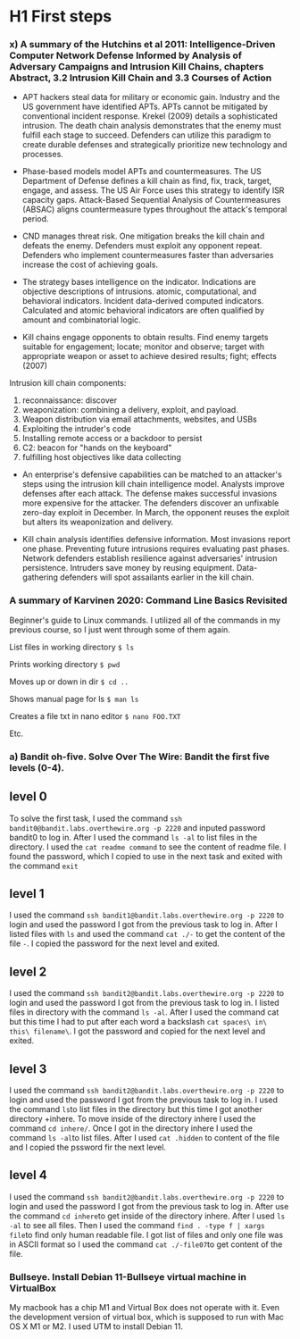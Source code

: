 # H1  First steps

### x) A summary of the Hutchins et al 2011: Intelligence-Driven Computer Network Defense Informed by Analysis of Adversary Campaigns and Intrusion Kill Chains, chapters Abstract, 3.2 Intrusion Kill Chain and 3.3 Courses of Action

* APT hackers steal data for military or economic gain. Industry and the US government have identified APTs. APTs cannot be mitigated by conventional incident response. Krekel (2009) details a sophisticated intrusion. The death chain analysis demonstrates that the enemy must fulfill each stage to succeed. Defenders can utilize this paradigm to create durable defenses and strategically prioritize new technology and processes.

* Phase-based models model APTs and countermeasures. The US Department of Defense defines a kill chain as find, fix, track, target, engage, and assess. The US Air Force uses this strategy to identify ISR capacity gaps. Attack-Based Sequential Analysis of Countermeasures (ABSAC) aligns countermeasure types throughout the attack's temporal period.

* CND manages threat risk. One mitigation breaks the kill chain and defeats the enemy. Defenders must exploit any opponent repeat. Defenders who implement countermeasures faster than adversaries increase the cost of achieving goals.

* The strategy bases intelligence on the indicator. Indications are objective descriptions of intrusions. atomic, computational, and behavioral indicators. Incident data-derived computed indicators. Calculated and atomic behavioral indicators are often qualified by amount and combinatorial logic.

* Kill chains engage opponents to obtain results. Find enemy targets suitable for engagement; locate; monitor and observe; target with appropriate weapon or asset to achieve desired results; fight; effects (2007)

Intrusion kill chain components:

1. reconnaissance: discover
2. weaponization: combining a delivery, exploit, and payload.
3. Weapon distribution via email attachments, websites, and USBs
4. Exploiting the intruder's code
5. Installing remote access or a backdoor to persist
6. C2: beacon for "hands on the keyboard"
7. fulfilling host objectives like data collecting

* An enterprise's defensive capabilities can be matched to an attacker's steps using the intrusion kill chain intelligence model. Analysts improve defenses after each attack. The defense makes successful invasions more expensive for the attacker. The defenders discover an unfixable zero-day exploit in December. In March, the opponent reuses the exploit but alters its weaponization and delivery.

* Kill chain analysis identifies defensive information. Most invasions report one phase. Preventing future intrusions requires evaluating past phases. Network defenders establish resilience against adversaries' intrusion persistence. Intruders save money by reusing equipment. Data-gathering defenders will spot assailants earlier in the kill chain.

### A summary of Karvinen 2020: Command Line Basics Revisited

Beginner's guide to Linux commands. I utilized all of the commands in my previous course, so I just went through some of them again.

List files in working directory `$ ls`

Prints working directory `$ pwd`
   
Moves up or down in dir `$ cd ..`
    
Shows manual page for ls `$ man ls`
    
Creates a file txt in nano editor `$ nano FOO.TXT`
    
 Etc.
 
### a) Bandit oh-five. Solve Over The Wire: Bandit the first five levels (0-4).

## level 0

To solve the first task, I used the command
`ssh bandit0@bandit.labs.overthewire.org -p 2220`
and inputed password bandit0 to log in. After I used the command 
`ls -al`
to list files in the directory. 
I used the 
`cat readme command` to see the content of readme file. I found the password, which I copied to use in the next task and exited with the command `exit`

## level 1

I used the command `ssh bandit1@bandit.labs.overthewire.org -p 2220` to login and used the password I got from the previous task to log in. After I listed files with `ls` and used the command `cat ./-` to get the content of the file `-`. I copied the password for the next level and exited.

## level 2

I used the command `ssh bandit2@bandit.labs.overthewire.org -p 2220` to login and used the password I got from the previous task to log in. I listed files in directory with the command `ls -al`. After I used the command cat but this time I had to put after each word a backslash `cat spaces\ in\ this\ filename\`. I got the password and copied for the next level and exited.

## level 3 
I used the command `ssh bandit2@bandit.labs.overthewire.org -p 2220` to login and used the password I got from the previous task to log in. I used the command `ls`to list files in the directory but this time I got another directory +inhere. To move inside of the directory inhere I used the command `cd inhere/`. Once I got in the directory inhere I used the command `ls -al`to list files. After I used `cat .hidden` to content of the file and I copied the pssword fir the next level.

## level 4

I used the command `ssh bandit2@bandit.labs.overthewire.org -p 2220` to login and used the password I got from the previous task to log in. After use the command `cd inhere`to get inside of the directory inhere. After I used `ls -al` to see all files. Then I used the command `find . -type f | xargs file`to find only human readable file. I got list of files and only one file was in ASCII format so I used the command `cat ./-file07`to get content of the file.


### Bullseye. Install Debian 11-Bullseye virtual machine in VirtualBox

My macbook has a chip M1 and Virtual Box does not operate with it. Even the development version of virtual box, which is supposed to run with Mac OS X M1 or M2. I used UTM to install Debian 11.



    
